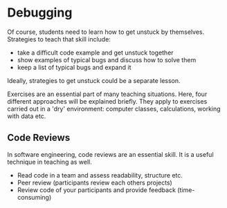 
# Debugging

Of course, students need to learn how to get unstuck by themselves. Strategies to teach that skill include:

* take a difficult code example and get unstuck together
* show examples of typical bugs and discuss how to solve them
* keep a list of typical bugs and expand it

Ideally, strategies to get unstuck could be a separate lesson.



Exercises are an essential part of many teaching situations. Here, four
different approaches will be explained briefly. They apply to exercises
carried out in a 'dry' environment: computer classes, calculations,
working with data etc.

## Code Reviews

In software engineering, code reviews are an essential skill. It is a useful technique in teaching as well.

* Read code in a team and assess readability, structure etc.
* Peer review (participants review each others projects)
* Review code of your participants and provide feedback (time-consuming)

